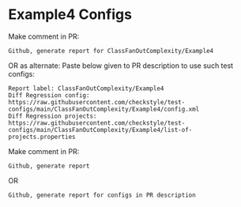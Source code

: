 # Example4 Configs
Make comment in PR:
```
Github, generate report for ClassFanOutComplexity/Example4
```
OR as alternate:
Paste below given to PR description to use such test configs:
```
Report label: ClassFanOutComplexity/Example4
Diff Regression config: https://raw.githubusercontent.com/checkstyle/test-configs/main/ClassFanOutComplexity/Example4/config.xml
Diff Regression projects: https://raw.githubusercontent.com/checkstyle/test-configs/main/ClassFanOutComplexity/Example4/list-of-projects.properties
```
Make comment in PR:
```
Github, generate report
```
OR
```
Github, generate report for configs in PR description
```
